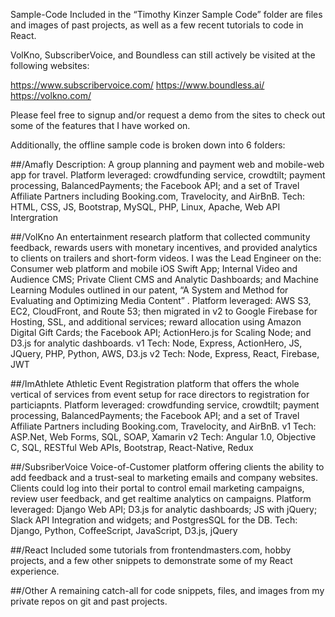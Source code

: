 Sample-Code
Included in the “Timothy Kinzer Sample Code” folder are files and images of past projects, as well as a few recent tutorials to code in React.

VolKno, SubscriberVoice, and Boundless can still actively be visited at the following websites:

https://www.subscribervoice.com/ https://www.boundless.ai/ https://volkno.com/

Please feel free to signup and/or request a demo from the sites to check out some of the features that I have worked on.

Additionally, the offline sample code is broken down into 6 folders:

##/Amafly Description:	A group planning and payment web and mobile-web app for travel. Platform leveraged: crowdfunding service, crowdtilt; payment processing, BalancedPayments; the Facebook API; and a set of Travel Affiliate Partners including Booking.com, Travelocity, and AirBnB. Tech: HTML, CSS, JS, Bootstrap, MySQL, PHP, Linux, Apache, Web API Intergration

##/VolKno An entertainment research platform that collected community feedback, rewards users with monetary incentives, and provided analytics to clients on trailers and short-form videos. I was the Lead Engineer on the: Consumer web platform and mobile iOS Swift App; Internal Video and Audience CMS; Private Client CMS and Analytic Dashboards; and Machine Learning Modules outlined in our patent, “A System and Method for Evaluating and Optimizing Media Content” . Platform leveraged: AWS S3, EC2, CloudFront, and Route 53; then migrated in v2 to Google Firebase for Hosting, SSL, and additional services; reward allocation using Amazon Digital Gift Cards; the Facebook API; ActionHero.js for Scaling Node; and D3.js for analytic dashboards. v1 Tech: Node, Express, ActionHero, JS, JQuery, PHP, Python, AWS, D3.js v2 Tech: Node, Express, React, Firebase, JWT

##/ImAthlete Athletic Event Registration platform that offers the whole vertical of services from event setup for race directors to registration for particiapnts. Platform leveraged: crowdfunding service, crowdtilt; payment processing, BalancedPayments; the Facebook API; and a set of Travel Affiliate Partners including Booking.com, Travelocity, and AirBnB. v1 Tech: ASP.Net, Web Forms, SQL, SOAP, Xamarin v2 Tech: Angular 1.0, Objective C, SQL, RESTful Web APIs, Bootstrap, React-Native, Redux

##/SubsriberVoice Voice-of-Customer platform offering clients the ability to add feedback and a trust-seal to marketing emails and company websites. Clients could log into their portal to control email marketing campaigns, review user feedback, and get realtime analytics on campaigns. Platform leveraged: Django Web API; D3.js for analytic dashboards; JS with jQuery; Slack API Integration and widgets; and PostgresSQL for the DB. Tech: Django, Python, CoffeeScript, JavaScript, D3.js, jQuery

##/React Included some tutorials from frontendmasters.com, hobby projects, and a few other snippets to demonstrate some of my React experience.

##/Other A remaining catch-all for code snippets, files, and images from my private repos on git and past projects.